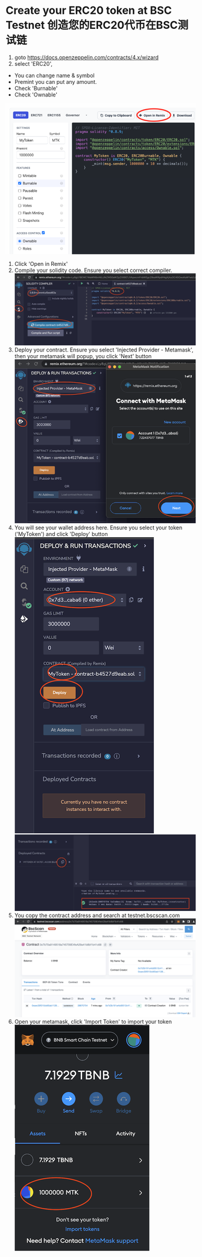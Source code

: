 # Create your ERC20 token at BSC Testnet 创造您的ERC20代币在BSC测试链

1. goto https://docs.openzeppelin.com/contracts/4.x/wizard
1. select 'ERC20',
* You can change name & symbol
* Premint you can put any amount.
* Check 'Burnable'
* Check 'Ownable'

![contract01](images/contract01.png)
1. Click 'Open in Remix'
1. Compile your solidity code. Ensure you select correct compiler.
![contract02](images/contract02.png)
1. Deploy your contract. Ensure you select 'Injected Provider - Metamask', then your metamask will popup, you click 'Next' button
![contract03](images/contract03.png)
1. You will see your wallet address here. Ensure you select your token ('MyToken') and click 'Deploy' button  
![contract04](images/contract04.png)
![contract05](images/contract05.png) 
1. You copy the contract address and search at testnet.bscscan.com
![contract06](images/contract06.png)
1. Open your metamask, click 'Import Token' to import your token  
![contract07](images/contract07.png)
